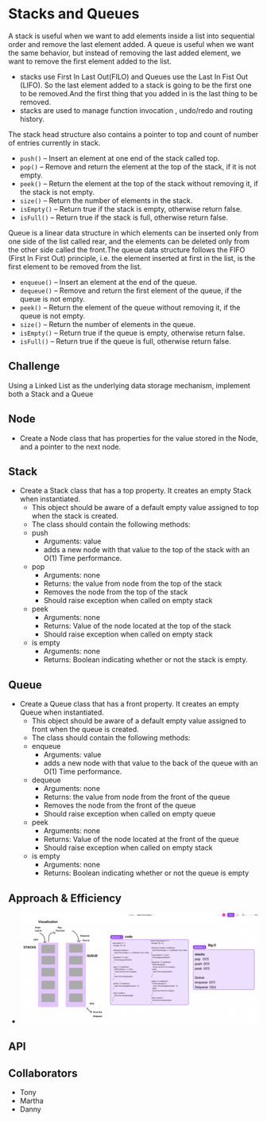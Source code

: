 # Stacks and Queues

A stack is useful when we want to add elements inside a list into sequential order and remove the last element added. A queue is useful when we want the same behavior, but instead of removing the last added element, we want to remove the first element added to the list.

- stacks use First In Last Out(FILO) and Queues use the Last In Fist Out (LIFO). So the last element added to a stack is going to be the first one to be removed.And the first thing that you added in is the last thing to be removed.
- stacks are used to manage function invocation , undo/redo and routing history.

The stack head structure also contains a pointer to top and count of number of entries currently in stack.

- `push()` – Insert an element at one end of the stack called top.
- `pop()` – Remove and return the element at the top of the stack, if it is not empty.
- `peek()` – Return the element at the top of the stack without removing it, if the stack is not empty.
- `size()` – Return the number of elements in the stack.
- `isEmpty()` – Return true if the stack is empty, otherwise return false.
- `isFull()` – Return true if the stack is full, otherwise return false.

Queue is a linear data structure in which elements can be inserted only from one side of the list called rear, and the elements can be deleted only from the other side called the front.The queue data structure follows the FIFO (First In First Out) principle, i.e. the element inserted at first in the list, is the first element to be removed from the list.

- `enqueue()` – Insert an element at the end of the queue.
- `dequeue()` – Remove and return the first element of the queue, if the queue is not empty.
- `peek()` – Return the element of the queue without removing it, if the queue is not empty.
- `size()` – Return the number of elements in the queue.
- `isEmpty()` – Return true if the queue is empty, otherwise return false.
- `isFull()` – Return true if the queue is full, otherwise return false.

## Challenge

Using a Linked List as the underlying data storage mechanism, implement both a Stack and a Queue

## Node

- Create a Node class that has properties for the value stored in the Node, and a pointer to the next node.

## Stack

- Create a Stack class that has a top property. It creates an empty Stack when instantiated.
  - This object should be aware of a default empty value assigned to top when the stack is created.
  - The class should contain the following methods:
  - push
    - Arguments: value
    - adds a new node with that value to the top of the stack with an O(1) Time performance.
  - pop
    - Arguments: none
    - Returns: the value from node from the top of the stack
    - Removes the node from the top of the stack
    - Should raise exception when called on empty stack
  - peek
    - Arguments: none
    - Returns: Value of the node located at the top of the stack
    - Should raise exception when called on empty stack
  - is empty
    - Arguments: none
    - Returns: Boolean indicating whether or not the stack is empty.

## Queue

- Create a Queue class that has a front property. It creates an empty Queue when instantiated.
  - This object should be aware of a default empty value assigned to front when the queue is created.
  - The class should contain the following methods:
  - enqueue
    - Arguments: value
    - adds a new node with that value to the back of the queue with an O(1) Time performance.
  - dequeue
    - Arguments: none
    - Returns: the value from node from the front of the queue
    - Removes the node from the front of the queue
    - Should raise exception when called on empty queue
  - peek
    - Arguments: none
    - Returns: Value of the node located at the front of the queue
    - Should raise exception when called on empty stack
  - is empty
    - Arguments: none
    - Returns: Boolean indicating whether or not the queue is empty

## Approach & Efficiency
<!-- What approach did you take? Why? What is the Big O space/time for this approach? -->
- ![whiteboard](Stack-Queue.png)

## API
<!-- Description of each method publicly available to your Stack and Queue-->

## Collaborators

- Tony
- Martha
- Danny

